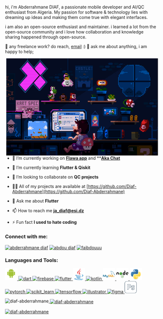 
hi, i'm Abderrahmane DIAF, a passionate mobile developer and AI/QC enthusiast from Algeria. My passion for software & technology lies with dreaming up ideas and making them come true with elegant interfaces. 

i am also an open-source enthusiast and maintainer. i learned a lot from the open-source community and i love how collaboration and knowledge sharing happened through open-source.

💼 any freelance work? do reach, [email](ja_diaf@esi.dz) :)
💬 ask me about anything, i am happy to help;

<img align="right" src='./225813708-98b745f2-7d22-48cf-9150-083f1b00d6c9.gif' width="500" height="320"  >

- 🔭 I’m currently working on **[Flawa app](https://github.com/Diaf-Abderrahmane/flower_app)** and ****[Aka Chat](https://github.com/Diaf-Abderrahmane/aka_chat)** 

- 🌱 I’m currently learning **Flutter & Qiskit**

- 👯 I’m looking to collaborate on **QC projects**

- 👨‍💻 All of my projects are available at [https://github.com/Diaf-Abderrahmane](https://github.com/Diaf-Abderrahmane)

- 💬 Ask me about **Flutter**

- 📫 How to reach me **ja_diaf@esi.dz**

- ⚡ Fun fact **I used to hate coding**

<h3 align="left">Connect with me:</h3>
<p align="left">
<a href="https://linkedin.com/in/abderrahmane diaf" target="blank"><img align="center" src="https://raw.githubusercontent.com/rahuldkjain/github-profile-readme-generator/master/src/images/icons/Social/linked-in-alt.svg" alt="abderrahmane diaf" height="30" width="40" /></a>
<a href="https://fb.com/abdou diaf" target="blank"><img align="center" src="https://raw.githubusercontent.com/rahuldkjain/github-profile-readme-generator/master/src/images/icons/Social/facebook.svg" alt="abdou diaf" height="30" width="40" /></a>
<a href="https://instagram.com/faibdouuu" target="blank"><img align="center" src="https://raw.githubusercontent.com/rahuldkjain/github-profile-readme-generator/master/src/images/icons/Social/instagram.svg" alt="faibdouuu" height="30" width="40" /></a>
</p>

<h3 align="left">Languages and Tools:</h3>
<p align="left"> <a href="https://developer.android.com" target="_blank" rel="noreferrer"> <img src="https://raw.githubusercontent.com/devicons/devicon/master/icons/android/android-original-wordmark.svg" alt="android" width="40" height="40"/> </a> <a href="https://dart.dev" target="_blank" rel="noreferrer"> <img src="https://www.vectorlogo.zone/logos/dartlang/dartlang-icon.svg" alt="dart" width="40" height="40"/> <a href="https://firebase.google.com/" target="_blank" rel="noreferrer"> <img src="https://www.vectorlogo.zone/logos/firebase/firebase-icon.svg" alt="firebase" width="40" height="40"/> </a> <a href="https://flutter.dev" target="_blank" rel="noreferrer"> <img src="https://www.vectorlogo.zone/logos/flutterio/flutterio-icon.svg" alt="flutter" width="40" height="40"/> </a> <a href="https://www.java.com" target="_blank" rel="noreferrer"> <img src="https://raw.githubusercontent.com/devicons/devicon/master/icons/java/java-original.svg" alt="java" width="40" height="40"/> </a> <a href="https://kotlinlang.org" target="_blank" rel="noreferrer"> <img src="https://www.vectorlogo.zone/logos/kotlinlang/kotlinlang-icon.svg" alt="kotlin" width="40" height="40"/> </a> <a href="https://www.mysql.com/" target="_blank" rel="noreferrer"> <img src="https://raw.githubusercontent.com/devicons/devicon/master/icons/mysql/mysql-original-wordmark.svg" alt="mysql" width="40" height="40"/> </a> <a href="https://nodejs.org" target="_blank" rel="noreferrer"> <img src="https://raw.githubusercontent.com/devicons/devicon/master/icons/nodejs/nodejs-original-wordmark.svg" alt="nodejs" width="40" height="40"/> </a> </a> <a href="https://www.python.org" target="_blank" rel="noreferrer"> <img src="https://raw.githubusercontent.com/devicons/devicon/master/icons/python/python-original.svg" alt="python" width="40" height="40"/> </a> <a href="https://pytorch.org/" target="_blank" rel="noreferrer"> <img src="https://www.vectorlogo.zone/logos/pytorch/pytorch-icon.svg" alt="pytorch" width="40" height="40"/> </a> <a href="https://scikit-learn.org/" target="_blank" rel="noreferrer"> <img src="https://upload.wikimedia.org/wikipedia/commons/0/05/Scikit_learn_logo_small.svg" alt="scikit_learn" width="40" height="40"/> </a> <a href="https://www.tensorflow.org" target="_blank" rel="noreferrer"> <img src="https://www.vectorlogo.zone/logos/tensorflow/tensorflow-icon.svg" alt="tensorflow" width="40" height="40"/> </a> <a href="https://www.adobe.com/in/products/illustrator.html" target="_blank" rel="noreferrer"> <img src="https://www.vectorlogo.zone/logos/adobe_illustrator/adobe_illustrator-icon.svg" alt="illustrator" width="40" height="40"/> </a> <a href="https://www.figma.com/" target="_blank" rel="noreferrer"> <img src="https://www.vectorlogo.zone/logos/figma/figma-icon.svg" alt="figma" width="40" height="40"/> </a> </a> <a href="https://www.photoshop.com/en" target="_blank" rel="noreferrer"> <img src="https://raw.githubusercontent.com/devicons/devicon/master/icons/photoshop/photoshop-line.svg" alt="photoshop" width="40" height="40"/>   </p>

<p><img align="left" src="https://github-readme-stats.vercel.app/api/top-langs?username=diaf-abderrahmane&show_icons=true&locale=en&layout=compact" alt="diaf-abderrahmane" /></p>

<p>&nbsp;<img align="center" src="https://github-readme-stats.vercel.app/api?username=diaf-abderrahmane&show_icons=true&locale=en" alt="diaf-abderrahmane" /></p>

<p><img align="center" src="https://github-readme-streak-stats.herokuapp.com/?user=diaf-abderrahmane&" alt="diaf-abderrahmane" /></p>

